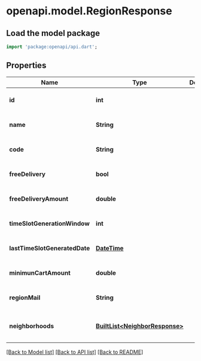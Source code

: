 # openapi.model.RegionResponse

## Load the model package
```dart
import 'package:openapi/api.dart';
```

## Properties
Name | Type | Description | Notes
------------ | ------------- | ------------- | -------------
**id** | **int** |  | [optional] [default to null]
**name** | **String** |  | [optional] [default to null]
**code** | **String** |  | [optional] [default to null]
**freeDelivery** | **bool** |  | [optional] [default to null]
**freeDeliveryAmount** | **double** |  | [optional] [default to null]
**timeSlotGenerationWindow** | **int** |  | [optional] [default to null]
**lastTimeSlotGeneratedDate** | [**DateTime**](DateTime.md) |  | [optional] [default to null]
**minimunCartAmount** | **double** |  | [optional] [default to null]
**regionMail** | **String** |  | [optional] [default to null]
**neighborhoods** | [**BuiltList&lt;NeighborResponse&gt;**](NeighborResponse.md) |  | [optional] [default to const []]

[[Back to Model list]](../README.md#documentation-for-models) [[Back to API list]](../README.md#documentation-for-api-endpoints) [[Back to README]](../README.md)


